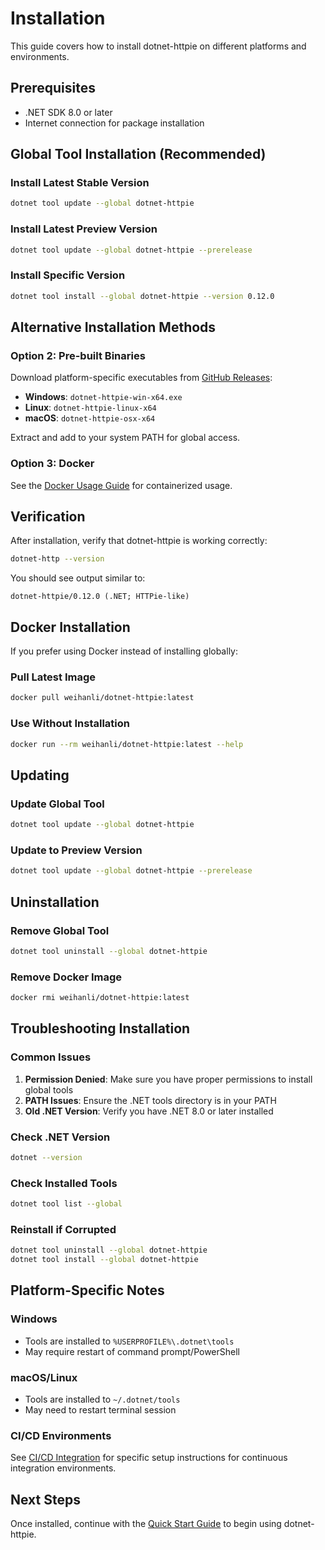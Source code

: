 # Installation

This guide covers how to install dotnet-httpie on different platforms and environments.

## Prerequisites

- .NET SDK 8.0 or later
- Internet connection for package installation

## Global Tool Installation (Recommended)

### Install Latest Stable Version

```bash
dotnet tool update --global dotnet-httpie
```

### Install Latest Preview Version

```bash
dotnet tool update --global dotnet-httpie --prerelease
```

### Install Specific Version

```bash
dotnet tool install --global dotnet-httpie --version 0.12.0
```

## Alternative Installation Methods

### Option 2: Pre-built Binaries

Download platform-specific executables from [GitHub Releases](https://github.com/WeihanLi/dotnet-httpie/releases):

- **Windows**: `dotnet-httpie-win-x64.exe`
- **Linux**: `dotnet-httpie-linux-x64`  
- **macOS**: `dotnet-httpie-osx-x64`

Extract and add to your system PATH for global access.

### Option 3: Docker

See the [Docker Usage Guide](docker-usage.md) for containerized usage.

## Verification

After installation, verify that dotnet-httpie is working correctly:

```bash
dotnet-http --version
```

You should see output similar to:
```
dotnet-httpie/0.12.0 (.NET; HTTPie-like)
```

## Docker Installation

If you prefer using Docker instead of installing globally:

### Pull Latest Image

```bash
docker pull weihanli/dotnet-httpie:latest
```

### Use Without Installation

```bash
docker run --rm weihanli/dotnet-httpie:latest --help
```

## Updating

### Update Global Tool

```bash
dotnet tool update --global dotnet-httpie
```

### Update to Preview Version

```bash
dotnet tool update --global dotnet-httpie --prerelease
```

## Uninstallation

### Remove Global Tool

```bash
dotnet tool uninstall --global dotnet-httpie
```

### Remove Docker Image

```bash
docker rmi weihanli/dotnet-httpie:latest
```

## Troubleshooting Installation

### Common Issues

1. **Permission Denied**: Make sure you have proper permissions to install global tools
2. **PATH Issues**: Ensure the .NET tools directory is in your PATH
3. **Old .NET Version**: Verify you have .NET 8.0 or later installed

### Check .NET Version

```bash
dotnet --version
```

### Check Installed Tools

```bash
dotnet tool list --global
```

### Reinstall if Corrupted

```bash
dotnet tool uninstall --global dotnet-httpie
dotnet tool install --global dotnet-httpie
```

## Platform-Specific Notes

### Windows
- Tools are installed to `%USERPROFILE%\.dotnet\tools`
- May require restart of command prompt/PowerShell

### macOS/Linux
- Tools are installed to `~/.dotnet/tools`
- May need to restart terminal session

### CI/CD Environments
See [CI/CD Integration](ci-cd-integration.md) for specific setup instructions for continuous integration environments.

## Next Steps

Once installed, continue with the [Quick Start Guide](quick-start.md) to begin using dotnet-httpie.